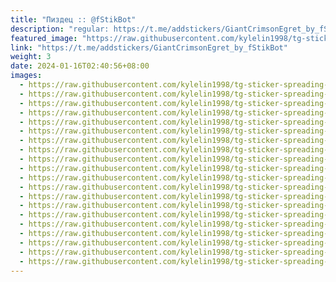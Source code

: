 ```yaml
---
title: "Пиздец :: @fStikBot"
description: "regular: https://t.me/addstickers/GiantCrimsonEgret_by_fStikBot"
featured_image: "https://raw.githubusercontent.com/kylelin1998/tg-sticker-spreading-worldwide-images/main/img/f6d9884f-83f7-4a62-9fea-fe4593155d03.jpg"
link: "https://t.me/addstickers/GiantCrimsonEgret_by_fStikBot"
weight: 3
date: 2024-01-16T02:40:56+08:00
images:
  - https://raw.githubusercontent.com/kylelin1998/tg-sticker-spreading-worldwide-images/main/img/f6d9884f-83f7-4a62-9fea-fe4593155d03.jpg
  - https://raw.githubusercontent.com/kylelin1998/tg-sticker-spreading-worldwide-images/main/img/6df9b45b-d107-4f3a-a259-f318ac4c8985.jpg
  - https://raw.githubusercontent.com/kylelin1998/tg-sticker-spreading-worldwide-images/main/img/7376e34f-53ab-4396-9f8d-c4a35f5a5301.jpg
  - https://raw.githubusercontent.com/kylelin1998/tg-sticker-spreading-worldwide-images/main/img/c239173c-cd86-449d-892e-05deca325001.jpg
  - https://raw.githubusercontent.com/kylelin1998/tg-sticker-spreading-worldwide-images/main/img/41c5a620-9600-4ccb-be7c-cf392fa8a228.jpg
  - https://raw.githubusercontent.com/kylelin1998/tg-sticker-spreading-worldwide-images/main/img/74a75b5d-047f-4c68-b529-d4ab27d264cb.jpg
  - https://raw.githubusercontent.com/kylelin1998/tg-sticker-spreading-worldwide-images/main/img/992f234e-57d5-4d71-aa34-62e5b4a53cca.jpg
  - https://raw.githubusercontent.com/kylelin1998/tg-sticker-spreading-worldwide-images/main/img/1df9aa86-9344-4c6f-9b4d-c37bb7214b8e.jpg
  - https://raw.githubusercontent.com/kylelin1998/tg-sticker-spreading-worldwide-images/main/img/679f1684-1491-4cd7-907a-e8ad4a652614.jpg
  - https://raw.githubusercontent.com/kylelin1998/tg-sticker-spreading-worldwide-images/main/img/1598bb0f-cf8d-400d-a319-c4f180c8b324.jpg
  - https://raw.githubusercontent.com/kylelin1998/tg-sticker-spreading-worldwide-images/main/img/2660fb94-62ed-47f2-bf6f-26a06d7b348c.jpg
  - https://raw.githubusercontent.com/kylelin1998/tg-sticker-spreading-worldwide-images/main/img/1356ef1b-cde5-4f9b-afa4-7904e540020d.jpg
  - https://raw.githubusercontent.com/kylelin1998/tg-sticker-spreading-worldwide-images/main/img/0b3e8d97-19f7-4403-aaa2-fc9bbc161923.jpg
  - https://raw.githubusercontent.com/kylelin1998/tg-sticker-spreading-worldwide-images/main/img/ad53e87f-c357-4ac6-b3ac-beb5cdecb350.jpg
  - https://raw.githubusercontent.com/kylelin1998/tg-sticker-spreading-worldwide-images/main/img/5ddec871-e4b7-456a-a840-d12ca7a622f0.jpg
  - https://raw.githubusercontent.com/kylelin1998/tg-sticker-spreading-worldwide-images/main/img/6460cf0b-a02c-4aae-b780-d586c19a327a.jpg
  - https://raw.githubusercontent.com/kylelin1998/tg-sticker-spreading-worldwide-images/main/img/b1f0d6c2-3413-4afe-92be-aa56a5af9d53.jpg
  - https://raw.githubusercontent.com/kylelin1998/tg-sticker-spreading-worldwide-images/main/img/31f8f070-4b96-4e60-b730-8b28ed4cf57b.jpg
  - https://raw.githubusercontent.com/kylelin1998/tg-sticker-spreading-worldwide-images/main/img/0d2b5769-ff6f-43bd-9c42-555ae924a91c.jpg
  - https://raw.githubusercontent.com/kylelin1998/tg-sticker-spreading-worldwide-images/main/img/75df5059-0c3c-423d-8cf3-488112e0dea9.jpg
---
```

